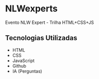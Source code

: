 # NLWexperts
Evento NLW Expert - Trilha HTML+CSS+JS

## Tecnologias Utilizadas

- HTML
- CSS
- JavaScript
- Github
- IA (Perguntas)
